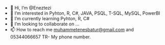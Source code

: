 - 👋 Hi, I’m @Eneztezi
- 👀 I’m interested in Pyhton, R, C#, JAVA, PSQL, T-SQL, MySQL, PowerBI
- 🌱 I’m currently learning Pyhton, R, C#
- 💞️ I’m looking to collaborate on ...
- 📫 How to reach me muhammetenesbatur@gmail.com and 05344066657 TR- My phone number.

<!---
Eneztezi/Eneztezi is a ✨ special ✨ repository because its `README.md` (this file) appears on your GitHub profile.
You can click the Preview link to take a look at your changes.
--->
